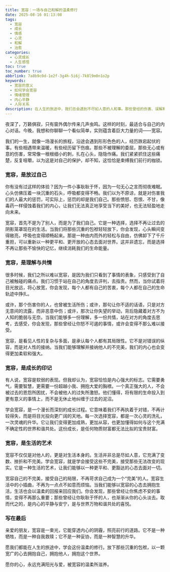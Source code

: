 ```yaml
---
title: 宽容：一场与自己和解的温柔修行
date: 2025-08-16 01:13:08
tags:
  - 宽容
  - 成长
  - 情感
  - 心灵
  - 和解
  - 治愈
categories:
  - 心灵成长
  - 人生感悟
toc: true
toc_number: true
abbrlink: 7a8b9c0d-1e2f-3g4h-5i6j-7k8l9m0n1o2p
keywords:
  - 宽容的意义
  - 如何学会宽容
  - 情绪管理
  - 内心平静
  - 人际关系
description: 在人生的旅途中，我们总会遇到不尽如人意的人和事。那些曾经的伤害、误解和不公，常常像沉重的枷锁，束缚着我们的心灵。然而，有一种力量，能够温柔地解开这些束缚，那就是宽容。它不是软弱，而是深沉的智慧；它不是遗忘，而是选择放下。今天，让我们一起走进宽容的世界，感受它如何疗愈我们，让我们与自己、与世界达成一场温柔的和解。
---
```


夜深了，万籁俱寂，只有窗外偶尔传来几声虫鸣。这样的时刻，最适合与自己的内心对话。今晚，我想和你聊聊一个看似简单，实则蕴含着巨大力量的词——宽容。

我们的一生，就像一场漫长的旅程，沿途会遇到形形色色的人，经历跌宕起伏的事。有些相遇带来温暖，有些经历留下伤痕。那些不被理解的委屈，那些无心或有意的伤害，常常像一根根细小的刺，扎在心头，隐隐作痛。我们紧紧抓住这些痛楚，反复咀嚼，以为这是对自己的保护，却不知，这恰恰是束缚我们前行的枷锁。

### 宽容，是放过自己

你有没有过这样的体验？因为一件小事耿耿于怀，因为一句无心之言而彻夜难眠。心头仿佛压着一块沉重的石头，呼吸都变得不畅。我们以为不原谅，就是对伤害我们的人最大的惩罚，可实际上，惩罚的却是我们自己。那些愤怒、怨恨、不甘，像毒药一样侵蚀着我们的内心，让我们无法真正地享受当下的美好，也无法轻盈地走向未来。

宽容，首先不是为了别人，而是为了我们自己。它是一种选择，选择不再让过去的阴影笼罩现在的生活。当我们将那些沉重的包袱轻轻放下，你会发现，心头瞬间变得敞亮，呼吸也变得顺畅起来。那是一种由内而外的轻松与自由，仿佛卸下了千斤重担，可以重新以一种更平和、更开放的心态去面对世界。这并非遗忘，而是选择不再让那些不愉快的记忆，继续消耗我们的生命能量。

### 宽容，是理解与共情

很多时候，我们之所以难以宽容，是因为我们只看到了事情的表象，只感受到了自己被触碰的痛点。我们习惯于站在自己的角度去评判，去指责。然而，当你试着将目光放远，将心放宽，你会发现，每个人都有自己的苦衷，每个人都在自己的生命轨迹中挣扎。

或许，那个伤害你的人，也曾被生活所伤；或许，那句让你不适的话语，只是对方无意间的流露，而非恶意中伤；或许，那次让你失望的举动，背后隐藏着对方不为人知的脆弱与无奈。当我们能够多一份理解，多一份共情，站在对方的角度去思考，去感受，你会发现，那些曾经让你怒不可遏的事情，或许会变得不那么难以接受。

宽容，是看见人性的复杂与多面，是承认每个人都有其局限性。它不是对错误的纵容，而是对人性的接纳。当我们能够理解并接纳他人的不完美，我们的内心也会变得更加柔软和强大。

### 宽容，是成长的印记

有人说，宽容是软弱的表现。但我却认为，宽容恰恰是内心强大的标志。它需要勇气，需要智慧，更需要一份超越小我、拥抱大爱的胸襟。一个真正强大的人，不会被过去的恩怨所困扰，不会被他人的过失所激怒。他们懂得，将有限的生命投入到更有意义的事情上，而不是无休止地纠缠于过去的泥沼。

学会宽容，是一个漫长而深刻的成长过程。它意味着我们不再执着于对错，不再计较得失，而是将目光投向更广阔的天地。每一次选择宽容，都是一次心灵的洗礼，一次灵魂的升华。它让我们变得更加成熟，更加从容，也更加懂得如何与这个充满不确定性的世界和谐共处。这份成长，是任何物质财富都无法比拟的宝贵财富。

### 宽容，是生活的艺术

宽容不仅仅是对他人的，更是对生活本身的。生活并非总是尽如人意，它充满了变数、挫折和不完美。学会宽容，就是学会接受这些不完美，接受那些无法改变的现实。它是一种生活的艺术，让我们能够以一种更平和、更豁达的心态去面对一切。

宽容自己的不完美，接受自己的局限，不再苛求自己成为一个“完美”的人。宽容生活中的小插曲，不再为一点点不如意而烦恼。当我们能够以宽容的心态去拥抱生活，生活也会以温柔的回报来回应我们。你会发现，那些曾经让你焦虑不安的事情，变得不再那么重要；那些曾经让你耿耿于怀的人，也渐渐从你的心头淡去。取而代之的，是内心的平静与安宁，是与世界万物和谐共处的喜悦。

### 写在最后

亲爱的朋友，宽容是一束光，它能穿透内心的阴霾，照亮前行的道路。它不是一种牺牲，而是一种自我救赎；它不是一种妥协，而是一种智慧的升华。

愿我们都能在人生的旅途中，学会这份温柔的修行。放下那些沉重的包袱，以一颗宽广的心去拥抱自己，拥抱他人，拥抱这个世界。

愿你的心，永远充满阳光与爱，被宽容的温柔所滋养。